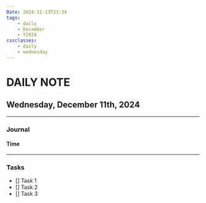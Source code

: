 ```yaml
---
Date: 2024-12-13T23:34
tags:
    - daily
    - December
    - Y2024
cssclasses:
    - daily
    - wednesday
---
```

# DAILY NOTE
## Wednesday, December 11th, 2024
***
### Journal
#### Time
***
### Tasks
- [] Task 1
- [] Task 2
- [] Task 3
